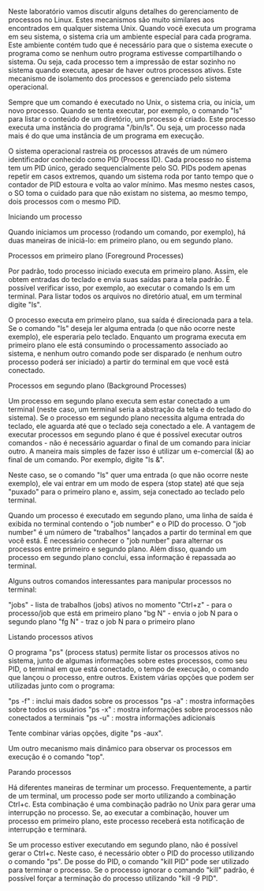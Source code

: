 Neste laboratório vamos discutir alguns detalhes do gerenciamento de processos no Linux. Estes mecanismos são muito similares aos encontrados em qualquer sistema Unix. Quando você executa um programa em seu sistema, o sistema cria um ambiente especial para cada programa. Este ambiente contém tudo que é necessário para que o sistema execute o programa como se nenhum outro programa estivesse compartilhando o sistema. Ou seja, cada processo tem a impressão de estar sozinho no sistema quando executa, apesar de haver outros processos ativos. Este mecanismo de isolamento dos processos e gerenciado pelo sistema operacional.

Sempre que um comando é executado no Unix, o sistema cria, ou inicia, um novo processo. Quando se tenta executar, por exemplo, o comando "ls" para listar o conteúdo de um diretório, um processo é criado. Este processo executa uma instância do programa "/bin/ls". Ou seja, um processo nada mais é do que uma instância de um programa em execução.

O sistema operacional rastreia os processos através de um número identificador conhecido como PID (Process ID). Cada processo no sistema tem um PID único, gerado sequencialmente pelo SO. PIDs podem apenas repetir em casos extremos, quando um sistema roda por tanto tempo que o contador de PID estoura e volta ao valor mínimo. Mas mesmo nestes casos, o SO toma o cuidado para que não existam no sistema, ao mesmo tempo, dois processos com o mesmo PID.

Iniciando um processo

Quando iniciamos um processo (rodando um comando, por exemplo), há duas maneiras de iniciá-lo: em primeiro plano, ou em segundo plano.

Processos em primeiro plano (Foreground Processes)

Por padrão, todo processo iniciado executa em primeiro plano. Assim, ele obtem entradas do teclado e envia suas saídas para a tela padrão. É possível verificar isso, por exemplo, ao executar o comando ls em um terminal. Para listar todos os arquivos no diretório atual, em um terminal digite "ls".

O processo executa em primeiro plano, sua saída é direcionada para a tela. Se o comando "ls" deseja ler alguma entrada (o que não ocorre neste exemplo), ele esperaria pelo teclado. Enquanto um programa executa em primeiro plano ele está consumindo o processamento associado ao sistema, e nenhum outro comando pode ser disparado (e nenhum outro processo poderá ser iniciado) a partir do terminal em que você está conectado.

Processos em segundo plano (Background Processes)

Um processo em segundo plano executa sem estar conectado a um terminal (neste caso, um terminal seria a abstração da tela e do teclado do sistema). Se o processo em segundo plano necessita alguma entrada do teclado, ele aguarda até que o teclado seja conectado a ele. A vantagem de executar processos em segundo plano é que é possível executar outros comandos - não é necessário aguardar o final de um comando para iniciar outro. A maneira mais simples de fazer isso é utilizar um e-comercial (&) ao final de um comando. Por exemplo, digite "ls &".

Neste caso, se o comando "ls" quer uma entrada (o que não ocorre neste exemplo), ele vai entrar em um modo de espera (stop state) até que seja "puxado" para o primeiro plano e, assim, seja conectado ao teclado pelo terminal.

Quando um processo é executado em segundo plano, uma linha de saída é exibida no terminal contendo o "job number" e o PID do processo. O "job number" é um número de "trabalhos" lançados a partir do terminal em que você está. É necessário conhecer o "job number" para alternar os processos entre primeiro e segundo plano. Além disso, quando um processo em segundo plano conclui, essa informação é repassada ao terminal.

Alguns outros comandos interessantes para manipular processos no terminal:

"jobs" - lista de trabalhos (jobs) ativos no momento
"Ctrl+z" - para o processo/job que está em primeiro plano
"bg N" - envia o job N para o segundo plano
"fg N" - traz o job N para o primeiro plano

Listando processos ativos

O programa "ps" (process status) permite listar os processos ativos no sistema, junto de algumas informações sobre estes processos, como seu PID, o terminal em que está conectado, o tempo de execução, o comando que lançou o processo, entre outros. Existem várias opções que podem ser utilizadas junto com o programa:

"ps -f" : inclui mais dados sobre os processos
"ps -a" : mostra informações sobre todos os usuários
"ps -x" : mostra informações sobre processos não conectados a terminais
"ps -u" : mostra informações adicionais

Tente combinar várias opções, digite "ps -aux".

Um outro mecanismo mais dinâmico para observar os processos em execução é o comando "top".

Parando processos

Há diferentes maneiras de terminar um processo. Frequentemente, a partir de um terminal, um processo pode ser morto utilizando a combinação Ctrl+c. Esta combinação é uma combinação padrão no Unix para gerar uma interrupção no processo. Se, ao executar a combinação, houver um processo em primeiro plano, este processo receberá esta notificação de interrupção e terminará.

Se um processo estiver executando em segundo plano, não é possível gerar o Ctrl+c. Neste caso, é necessário obter o PID do processo utilizando o comando "ps". De posse do PID, o comando "kill PID" pode ser utilizado para terminar o processo. Se o processo ignorar o comando "kill" padrão, é possível forçar a terminação do processo utilizando "kill -9 PID".